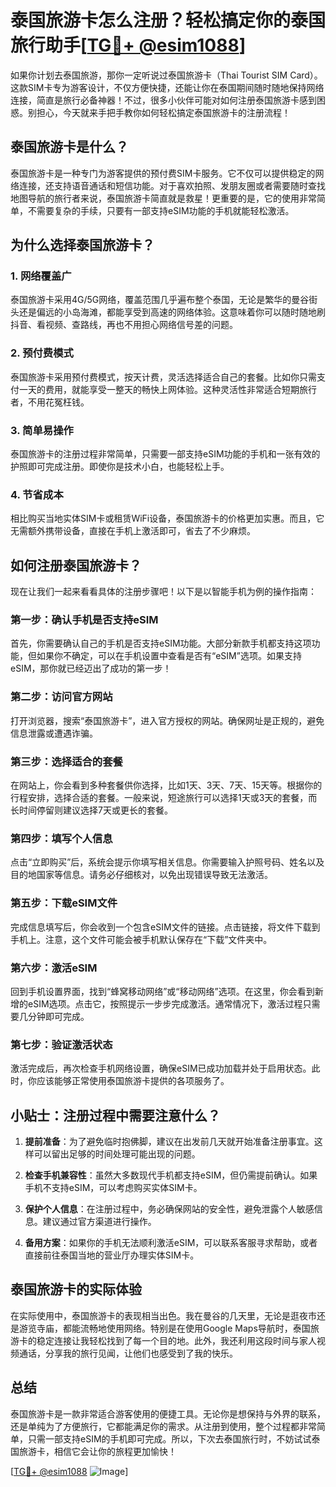 # 泰国旅游卡怎么注册？轻松搞定你的泰国旅行助手[[TG💪+ @esim1088](https://t.me/s/esim1088)]

如果你计划去泰国旅游，那你一定听说过泰国旅游卡（Thai Tourist SIM Card）。这款SIM卡专为游客设计，不仅方便快捷，还能让你在泰国期间随时随地保持网络连接，简直是旅行必备神器！不过，很多小伙伴可能对如何注册泰国旅游卡感到困惑。别担心，今天就来手把手教你如何轻松搞定泰国旅游卡的注册流程！

## 泰国旅游卡是什么？

泰国旅游卡是一种专门为游客提供的预付费SIM卡服务。它不仅可以提供稳定的网络连接，还支持语音通话和短信功能。对于喜欢拍照、发朋友圈或者需要随时查找地图导航的旅行者来说，泰国旅游卡简直就是救星！更重要的是，它的使用非常简单，不需要复杂的手续，只要有一部支持eSIM功能的手机就能轻松激活。

## 为什么选择泰国旅游卡？

### 1. 网络覆盖广
泰国旅游卡采用4G/5G网络，覆盖范围几乎遍布整个泰国，无论是繁华的曼谷街头还是偏远的小岛海滩，都能享受到高速的网络体验。这意味着你可以随时随地刷抖音、看视频、查路线，再也不用担心网络信号差的问题。

### 2. 预付费模式
泰国旅游卡采用预付费模式，按天计费，灵活选择适合自己的套餐。比如你只需支付一天的费用，就能享受一整天的畅快上网体验。这种灵活性非常适合短期旅行者，不用花冤枉钱。

### 3. 简单易操作
泰国旅游卡的注册过程非常简单，只需要一部支持eSIM功能的手机和一张有效的护照即可完成注册。即使你是技术小白，也能轻松上手。

### 4. 节省成本
相比购买当地实体SIM卡或租赁WiFi设备，泰国旅游卡的价格更加实惠。而且，它无需额外携带设备，直接在手机上激活即可，省去了不少麻烦。

## 如何注册泰国旅游卡？

现在让我们一起来看看具体的注册步骤吧！以下是以智能手机为例的操作指南：

### 第一步：确认手机是否支持eSIM
首先，你需要确认自己的手机是否支持eSIM功能。大部分新款手机都支持这项功能，但如果你不确定，可以在手机设置中查看是否有“eSIM”选项。如果支持eSIM，那你就已经迈出了成功的第一步！

### 第二步：访问官方网站
打开浏览器，搜索“泰国旅游卡”，进入官方授权的网站。确保网址是正规的，避免信息泄露或遭遇诈骗。

### 第三步：选择适合的套餐
在网站上，你会看到多种套餐供你选择，比如1天、3天、7天、15天等。根据你的行程安排，选择合适的套餐。一般来说，短途旅行可以选择1天或3天的套餐，而长时间停留则建议选择7天或更长的套餐。

### 第四步：填写个人信息
点击“立即购买”后，系统会提示你填写相关信息。你需要输入护照号码、姓名以及目的地国家等信息。请务必仔细核对，以免出现错误导致无法激活。

### 第五步：下载eSIM文件
完成信息填写后，你会收到一个包含eSIM文件的链接。点击链接，将文件下载到手机上。注意，这个文件可能会被手机默认保存在“下载”文件夹中。

### 第六步：激活eSIM
回到手机设置界面，找到“蜂窝移动网络”或“移动网络”选项。在这里，你会看到新增的eSIM选项。点击它，按照提示一步步完成激活。通常情况下，激活过程只需要几分钟即可完成。

### 第七步：验证激活状态
激活完成后，再次检查手机网络设置，确保eSIM已成功加载并处于启用状态。此时，你应该能够正常使用泰国旅游卡提供的各项服务了。

## 小贴士：注册过程中需要注意什么？

1. **提前准备**：为了避免临时抱佛脚，建议在出发前几天就开始准备注册事宜。这样可以留出足够的时间处理可能出现的问题。
   
2. **检查手机兼容性**：虽然大多数现代手机都支持eSIM，但仍需提前确认。如果手机不支持eSIM，可以考虑购买实体SIM卡。

3. **保护个人信息**：在注册过程中，务必确保网站的安全性，避免泄露个人敏感信息。建议通过官方渠道进行操作。

4. **备用方案**：如果你的手机无法顺利激活eSIM，可以联系客服寻求帮助，或者直接前往泰国当地的营业厅办理实体SIM卡。

## 泰国旅游卡的实际体验

在实际使用中，泰国旅游卡的表现相当出色。我在曼谷的几天里，无论是逛夜市还是游览寺庙，都能流畅地使用网络。特别是在使用Google Maps导航时，泰国旅游卡的稳定连接让我轻松找到了每一个目的地。此外，我还利用这段时间与家人视频通话，分享我的旅行见闻，让他们也感受到了我的快乐。

## 总结

泰国旅游卡是一款非常适合游客使用的便捷工具。无论你是想保持与外界的联系，还是单纯为了方便旅行，它都能满足你的需求。从注册到使用，整个过程都非常简单，只需一部支持eSIM的手机即可完成。所以，下次去泰国旅行时，不妨试试泰国旅游卡，相信它会让你的旅程更加愉快！

[[TG💪+ @esim1088](https://t.me/s/esim1088) ![Image](https://i.postimg.cc/4NQfJmqS/Snipaste-2025-05-13-00-14-12.png)]